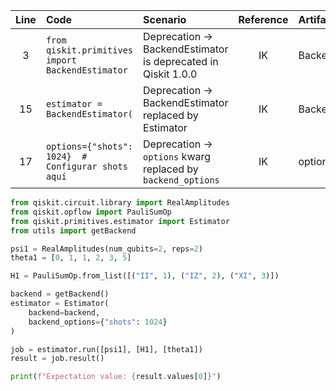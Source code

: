 | Line | Code | Scenario | Reference | Artifact | Refactoring |
| :--: | :--- | :------- | :-------: | :------- | :---------- |
| 3 | `from qiskit.primitives import BackendEstimator` | Deprecation -> BackendEstimator is deprecated in Qiskit 1.0.0 | IK | BackendEstimator | `from qiskit.primitives.estimator import Estimator` |
| 15 | `estimator = BackendEstimator(` | Deprecation -> BackendEstimator replaced by Estimator | IK | BackendEstimator | `estimator = Estimator(` |
| 17 | `options={"shots": 1024}  # Configurar shots aquí` | Deprecation -> `options` kwarg replaced by `backend_options` | IK | options | `backend_options={"shots": 1024}` |

```python
from qiskit.circuit.library import RealAmplitudes
from qiskit.opflow import PauliSumOp
from qiskit.primitives.estimator import Estimator
from utils import getBackend

psi1 = RealAmplitudes(num_qubits=2, reps=2)
theta1 = [0, 1, 1, 2, 3, 5]

H1 = PauliSumOp.from_list([("II", 1), ("IZ", 2), ("XI", 3)])

backend = getBackend()
estimator = Estimator(
    backend=backend,
    backend_options={"shots": 1024}
)

job = estimator.run([psi1], [H1], [theta1])
result = job.result()

print(f"Expectation value: {result.values[0]}")
```
